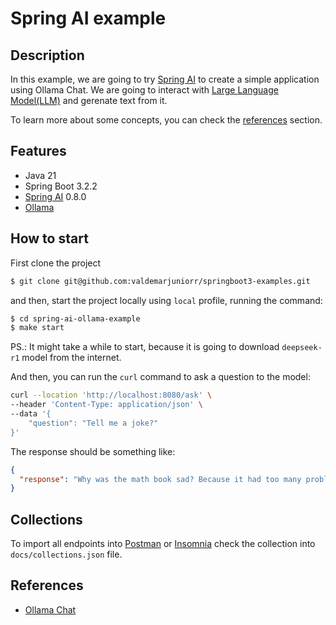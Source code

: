 # Spring AI example

## Description

In this example, we are going to try [Spring AI](https://docs.spring.io/spring-ai/reference/) to create a simple application using Ollama Chat. We are
going to interact with [Large Language Model(LLM)](https://aws.amazon.com/what-is/large-language-model/) and gerenate text from it.

To learn more about some concepts, you can check the [references](#references) section.

## Features
- Java 21
- Spring Boot 3.2.2
- [Spring AI](https://docs.spring.io/spring-ai/reference/) 0.8.0
- [Ollama](https://ollama.com/)

## How to start

First clone the project

```sh
$ git clone git@github.com:valdemarjuniorr/springboot3-examples.git
```

and then, start the project locally using `local` profile, running the command:

```sh
$ cd spring-ai-ollama-example
$ make start
```

PS.: It might take a while to start, because it is going to download `deepseek-r1` model from the internet.

And then, you can run the `curl` command to ask a question to the model:

```sh
curl --location 'http://localhost:8080/ask' \
--header 'Content-Type: application/json' \
--data '{
    "question": "Tell me a joke?"
}'
```

The response should be something like:

```json
{
  "response": "Why was the math book sad? Because it had too many problems!"
}
```

## Collections

To import all endpoints into [Postman](https://www.postman.com/) or [Insomnia](https://insomnia.rest/) check the
collection into `docs/collections.json` file.

## References
- [Ollama Chat](https://docs.spring.io/spring-ai/reference/api/clients/ollama-chat.html)
